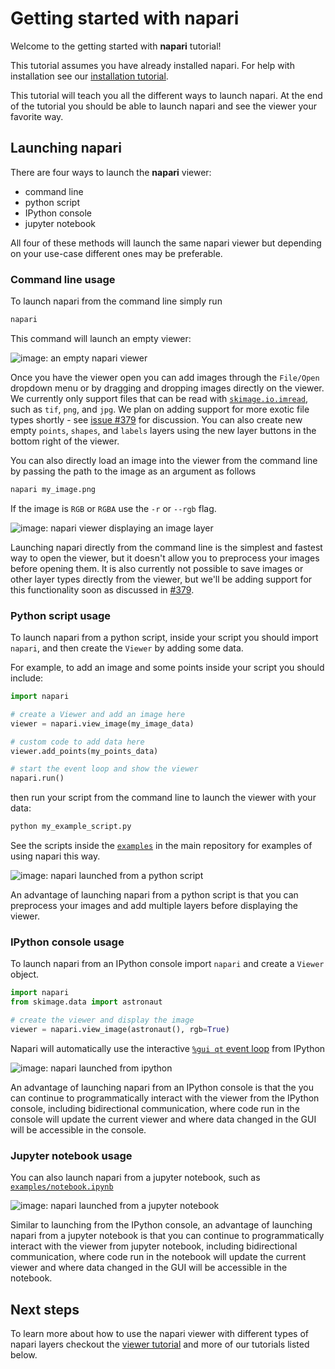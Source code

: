 # Getting started with napari

Welcome to the getting started with **napari** tutorial!

This tutorial assumes you have already installed napari.
For help with installation see our [installation tutorial](./installation).

This tutorial will teach you all the different ways to launch napari.
At the end of the tutorial you should be able to launch napari and see the viewer your favorite way.

## Launching napari

There are four ways to launch the **napari** viewer:

- command line
- python script
- IPython console
- jupyter notebook

All four of these methods will launch the same napari viewer
but depending on your use-case different ones may be preferable.

### Command line usage

To launch napari from the command line simply run

```sh
napari
```

This command will launch an empty viewer:

![image: an empty napari viewer](../assets/tutorials/launch_cli_empty.png)

Once you have the viewer open you can add images through the `File/Open` dropdown menu
or by dragging and dropping images directly on the viewer.
We currently only support files that can be read with [`skimage.io.imread`](https://scikit-image.org/docs/dev/api/skimage.io.html#skimage.io.imread),
such as `tif`, `png`, and `jpg`.
We plan on adding support for more exotic file types shortly - see [issue #379](https://github.com/napari/napari/issues/379) for discussion.
You can also create new empty `points`, `shapes`, and `labels` layers using the new layer buttons in the bottom right of the viewer.

You can also directly load an image into the viewer from the command line by passing the path to the image as an argument as follows

```sh
napari my_image.png
```

If the image is `RGB` or `RGBA` use the `-r` or `--rgb` flag.

![image: napari viewer displaying an image layer](../assets/tutorials/launch_cli_image.png)

Launching napari directly from the command line is the simplest and fastest way to open the viewer,
but it doesn't allow you to preprocess your images before opening them.
It is also currently not possible to save images or other layer types directly from the viewer,
but we'll be adding support for this functionality soon as discussed in [#379](https://github.com/napari/napari/issues/379).

### Python script usage

To launch napari from a python script, inside your script you should import `napari`,
and then create the `Viewer` by adding some data.

For example, to add an image and some points inside your script you should include:

```python
import napari

# create a Viewer and add an image here
viewer = napari.view_image(my_image_data)

# custom code to add data here
viewer.add_points(my_points_data)

# start the event loop and show the viewer
napari.run()
```

then run your script from the command line to launch the viewer with your data:

```sh
python my_example_script.py
```

See the scripts inside the [`examples`](https://github.com/napari/napari/tree/main/examples) in the main repository for examples of using napari this way.

![image: napari launched from a python script](../assets/tutorials/launch_script.png)

An advantage of launching napari from a python script
is that you can preprocess your images and add multiple layers before displaying the viewer.

### IPython console usage

To launch napari from an IPython console import `napari` and create a `Viewer` object.

```python
import napari
from skimage.data import astronaut

# create the viewer and display the image
viewer = napari.view_image(astronaut(), rgb=True)
```

Napari will automatically use the interactive [`%gui qt` event
loop](https://ipython.readthedocs.io/en/stable/config/eventloops.html#integrating-with-gui-event-loops)
from IPython

![image: napari launched from ipython](../assets/tutorials/launch_ipython.png)

An advantage of launching napari from an IPython console
is that the you can continue to programmatically interact with the viewer from the IPython console,
including bidirectional communication, where code run in the console will update the current viewer
and where data changed in the GUI will be accessible in the console.

### Jupyter notebook usage

You can also launch napari from a jupyter notebook,
such as [`examples/notebook.ipynb`](https://github.com/napari/napari/tree/main/examples/notebook.ipynb)

![image: napari launched from a jupyter notebook](../assets/tutorials/launch_jupyter.png)

Similar to launching from the IPython console,
an advantage of launching napari from a jupyter notebook
is that you can continue to programmatically interact with the viewer from jupyter notebook,
including bidirectional communication, where code run in the notebook will update the current viewer
and where data changed in the GUI will be accessible in the notebook.

## Next steps

To learn more about how to use the napari viewer with different types of napari layers
checkout the [viewer tutorial](./viewer) and more of our tutorials listed below.
